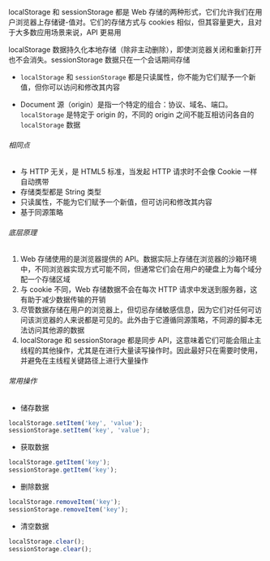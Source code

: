 localStorage 和 sessionStorage 都是 Web 存储的两种形式，它们允许我们在用户浏览器上存储键-值对。它们的存储方式与 cookies 相似，但其容量更大，且对于大多数应用场景来说，API 更易用

localStorage 数据持久化本地存储（除非主动删除），即使浏览器关闭和重新打开也不会消失。sessionStorage 数据只在一个会话期间存储

- `localStorage` 和 `sessionStorage` 都是只读属性，你不能为它们赋予一个新值，但你可以访问和修改其内容
* Document 源（origin）是指一个特定的组合：协议、域名、端口。`localStorage` 是特定于 origin 的，不同的 origin 之间不能互相访问各自的 `localStorage` 数据

###### 相同点

- 与 HTTP 无关，是 HTML5 标准，当发起 HTTP 请求时不会像 Cookie 一样自动携带
- 存储类型都是 String 类型
- 只读属性，不能为它们赋予一个新值，但可访问和修改其内容
- 基于同源策略

###### 底层原理

1. Web 存储使用的是浏览器提供的 API。数据实际上存储在浏览器的沙箱环境中，不同浏览器实现方式可能不同，但通常它们会在用户的硬盘上为每个域分配一个存储区域
2. 与 cookie 不同，Web 存储数据不会在每次 HTTP 请求中发送到服务器，这有助于减少数据传输的开销
3. 尽管数据存储在用户的浏览器上，但切忌存储敏感信息，因为它们对任何可访问该浏览器的人来说都是可见的。此外由于它遵循同源策略，不同源的脚本无法访问其他源的数据
4. localStorage 和 sessionStorage 都是同步 API，这意味着它们可能会阻止主线程的其他操作，尤其是在进行大量读写操作时。因此最好只在需要时使用，并避免在主线程关键路径上进行大量操作

###### 常用操作

- 储存数据

```JavaScript
localStorage.setItem('key', 'value');
sessionStorage.setItem('key', 'value');
```

- 获取数据

```JavaScript
localStorage.getItem('key');
sessionStorage.getItem('key');
```

- 删除数据

```JavaScript
localStorage.removeItem('key');
sessionStorage.removeItem('key');
```

- 清空数据

```JavaScript
localStorage.clear();
sessionStorage.clear();
```
